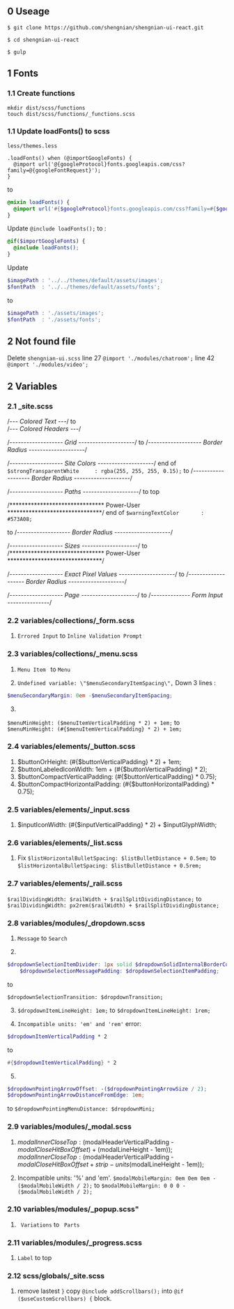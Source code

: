 ## 0 Useage

`$ git clone https://github.com/shengnian/shengnian-ui-react.git`

`$ cd shengnian-ui-react`

`$ gulp`

## 1 Fonts

### 1.1 Create functions
```
mkdir dist/scss/functions
touch dist/scss/functions/_functions.scss
```

### 1.1 Update loadFonts() to scss
`less/themes.less`

```less
.loadFonts() when (@importGoogleFonts) {
  @import url('@{googleProtocol}fonts.googleapis.com/css?family=@{googleFontRequest}');
}
```

to 

```scss
@mixin loadFonts() {
  @import url('#{$googleProtocol}fonts.googleapis.com/css?family=#{$googleFontRequest}');
}
```

Update `@include loadFonts();` to :

```scss
@if($importGoogleFonts) {
  @include loadFonts();
}
```

Update 
```scss
$imagePath : '../../themes/default/assets/images';
$fontPath  : '../../themes/default/assets/fonts';
```
to 

```scss
$imagePath : './assets/images';
$fontPath  : './assets/fonts';
```

## 2 Not found file

Delete `shengnian-ui.scss`
line 27 `@import './modules/chatroom';`
line 42 `@import './modules/video';`

## 2 Variables 

### 2.1 _site.scss
/*--- Colored Text ---*/  to  
/*--- Colored Headers ---*/


/*-------------------
        Grid
--------------------*/
to 
/*-------------------
    Border Radius
--------------------*/

/*-------------------
      Site Colors
--------------------*/
end of `$strongTransparentWhite     : rgba(255, 255, 255, 0.15);`
to 
/*-------------------
    Border Radius
--------------------*/

/*-------------------
        Paths
--------------------*/
to top

/*******************************
           Power-User
*******************************/
end of `$warningTextColor       : #573A08;`

to 
/*-------------------
    Border Radius
--------------------*/


/*-------------------
        Sizes
--------------------*/
to 
/*******************************
           Power-User
*******************************/


/*-------------------
  Exact Pixel Values
--------------------*/
to 
/*-------------------
    Border Radius
--------------------*/


/*-------------------
        Page
--------------------*/
to 
/*--------------
   Form Input
---------------*/

### 2.2 variables/collections/_form.scss

1.  `Errored Input` to `Inline Validation Prompt`


### 2.3 variables/collections/_menu.scss

1. `Menu Item ` to `Menu`

2. `Undefined variable: \"$menuSecondaryItemSpacing\",`
Down 3 lines :  
```scss
$menuSecondaryMargin: 0em -$menuSecondaryItemSpacing;
```

3. 
`$menuMinHeight: ($menuItemVerticalPadding * 2) + 1em;`
to
`$menuMinHeight: (#{$menuItemVerticalPadding} * 2) + 1em;` 


### 2.4 variables/elements/_button.scss
1. $buttonOrHeight: (#{$buttonVerticalPadding} * 2) + 1em;
2. $buttonLabeledIconWidth: 1em + (#{$buttonVerticalPadding} * 2);
3. $buttonCompactVerticalPadding: (#{$buttonVerticalPadding} * 0.75);
4. $buttonCompactHorizontalPadding: (#{$buttonHorizontalPadding} * 0.75);

### 2.5 variables/elements/_input.scss
1. $inputIconWidth: (#{$inputVerticalPadding} * 2) + $inputGlyphWidth;

### 2.6 variables/elements/_list.scss

1. Fix 
`$listHorizontalBulletSpacing: $listBulletDistance + 0.5em;` to `$listHorizontalBulletSpacing: $listBulletDistance + 0.5rem;`

### 2.7 variables/elements/_rail.scss

`$railDividingWidth: $railWidth + $railSplitDividingDistance;`
to
`$railDividingWidth: px2rem($railWidth) + $railSplitDividingDistance;`

### 2.8 variables/modules/_dropdown.scss
1. `Message` to `Search`

2. 
```scss
$dropdownSelectionItemDivider: 1px solid $dropdownSolidInternalBorderColor;
    $dropdownSelectionMessagePadding: $dropdownSelectionItemPadding;
```
 to 
 
 `$dropdownSelectionTransition: $dropdownTransition;`
 
3. `$dropdownItemLineHeight: 1em;` to `$dropdownItemLineHeight: 1rem;` 

4. `Incompatible units: 'em' and 'rem'` error: 
```scss
$dropdownItemVerticalPadding * 2
``` 
to 
```scss
#{$dropdownItemVerticalPadding} * 2
```

5. 
```scss
$dropdownPointingArrowOffset: -($dropdownPointingArrowSize / 2);
$dropdownPointingArrowDistanceFromEdge: 1em;
```
to 
`$dropdownPointingMenuDistance: $dropdownMini;`


### 2.9 variables/modules/_modal.scss

1. $modalInnerCloseTop: ($modalHeaderVerticalPadding - $modalCloseHitBoxOffset) + ($modalLineHeight - 1em)); 
$modalInnerCloseTop: ($modalHeaderVerticalPadding - $modalCloseHitBoxOffset + strip-units($modalLineHeight - 1em));

2. Incompatible units: '%' and 'em'.
`$modalMobileMargin: 0em 0em 0em -($modalMobileWidth / 2);` to 
`$modalMobileMargin: 0 0 0 -($modalMobileWidth / 2);`

### 2.10 variables/modules/_popup.scss"

1. ` Variations` to ` Parts`


### 2.11 variables/modules/_progress.scss
1. `Label` to top 


### 2.12 scss/globals/_site.scss

1. remove lastest `}` copy  `@include addScrollbars();`
into `@if ($useCustomScrollbars) {` block.
